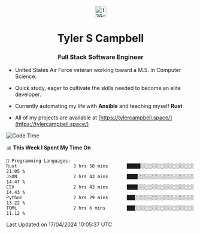 <p align="center">
<a href="https://www.linkedin.com/in/t36campbell" target="blank"><img align="center" src="https://ik.imagekit.io/t36campbell/Portfolio/linkedin.png.original_m8bbGgPh6.png" alt="t36campbell" height="30" width="30" /></a>
</p>
<h1 align="center">Tyler S Campbell</h1>
<h3 align="center">Full Stack Software Engineer</h3>

* United States Air Force veteran working toward a M.S. in Computer Science.

* Quick study, eager to cultivate the skills needed to become an elite developer.

* Currently automating my life with **Ansible** and teaching myself **Rust**

* All of my projects are available at [https://tylercampbell.space/](https://tylercampbell.space/)

<!--START_SECTION:waka-->
![Code Time](http://img.shields.io/badge/Code%20Time-3%2C339%20hrs%2011%20mins-blue)

📊 **This Week I Spent My Time On** 

```text
💬 Programming Languages: 
Rust                     3 hrs 58 mins       █████░░░░░░░░░░░░░░░░░░░░   21.05 % 
JSON                     2 hrs 43 mins       ████░░░░░░░░░░░░░░░░░░░░░   14.47 % 
CSV                      2 hrs 43 mins       ████░░░░░░░░░░░░░░░░░░░░░   14.43 % 
Python                   2 hrs 29 mins       ███░░░░░░░░░░░░░░░░░░░░░░   13.22 % 
TOML                     2 hrs 6 mins        ███░░░░░░░░░░░░░░░░░░░░░░   11.12 % 
```


 Last Updated on 17/04/2024 10:05:37 UTC
<!--END_SECTION:waka-->
